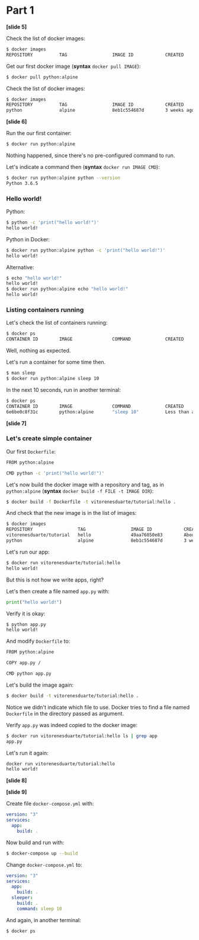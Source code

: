 # Part 1

__[slide 5]__

Check the list of docker images:
```bash
$ docker images
REPOSITORY          TAG                 IMAGE ID            CREATED             SIZE
```

Get our first docker image (__syntax__ `docker pull IMAGE`):
```bash
$ docker pull python:alpine
```

Check the list of docker images:
```bash
$ docker images
REPOSITORY          TAG                 IMAGE ID            CREATED             SIZE
python              alpine              8eb1c554687d        3 weeks ago         90.4MB
```

__[slide 6]__

Run the our first container:
```bash
$ docker run python:alpine
```

Nothing happened, since there's no pre-configured command to run.

Let's indicate a command then (__syntax__ `docker run IMAGE CMD`):
```bash
$ docker run python:alpine python --version
Python 3.6.5
```

### Hello world!

Python:
```bash
$ python -c 'print("hello world!")'
hello world!
```

Python in Docker:
```bash
$ docker run python:alpine python -c 'print("hello world!")'
hello world!
```

Alternative:
```bash
$ echo "hello world!"
hello world!
$ docker run python:alpine echo "hello world!"
hello world!
```

### Listing containers running

Let's check the list of containers running:
```bash
$ docker ps
CONTAINER ID        IMAGE               COMMAND             CREATED             STATUS              PORTS               NAMES
```

Well, nothing as expected.

Let's run a container for some time then.

```bash
$ man sleep
$ docker run python:alpine sleep 10
```

In the next 10 seconds, run in another terminal:
```bash
$ docker ps
CONTAINER ID        IMAGE               COMMAND             CREATED                  STATUS              PORTS               NAMES
6e6be0c8f31c        python:alpine       "sleep 10"          Less than a second ago   Up 1 second                             eloquent_lichterman
```

__[slide 7]__

### Let's create simple container

Our first `Dockerfile`:

```bash
FROM python:alpine

CMD python -c 'print("hello world!")'
```

Let's now build the docker image with a repository and tag,
as in `python:alpine`
(__syntax__ `docker build -f FILE -t IMAGE DIR`):
```bash
$ docker build -f Dockerfile -t vitorenesduarte/tutorial:hello .
```

And check that the new image is in the list of images:
```bash
$ docker images
REPOSITORY                 TAG                 IMAGE ID            CREATED              SIZE
vitorenesduarte/tutorial   hello               49aa76850e83        About a minute ago   90.4MB
python                     alpine              8eb1c554687d        3 weeks ago          90.4MB
```

Let's run our app:
```bash
$ docker run vitorenesduarte/tutorial:hello
hello world!
```

But this is not how we write apps, right?

Let's then create a file named `app.py` with:
```python
print("hello world!")
```

Verify it is okay:
```bash
$ python app.py
hello world!
```

And modify `Dockerfile` to:

```bash
FROM python:alpine

COPY app.py /

CMD python app.py
```

Let's build the image again:
```bash
$ docker build -t vitorenesduarte/tutorial:hello .
```

Notice we didn't indicate which file to use.
Docker tries to find a file named `Dockerfile` in
the directory passed as argument.

Verify `app.py` was indeed copied to the docker image:

```bash
$ docker run vitorenesduarte/tutorial:hello ls | grep app
app.py
```

Let's run it again:
```bash
docker run vitorenesduarte/tutorial:hello
hello world!
```

__[slide 8]__

__[slide 9]__

Create file `docker-compose.yml` with:
```yml
version: "3"
services:
  app:
    build: .
```

Now build and run with:

```bash
$ docker-compose up --build
```

Change `docker-compose.yml` to:

```yml
version: "3"
services:
  app:
    build: .
  sleeper:
    build: .
    command: sleep 10
```

And again, in another terminal:
```bash
$ docker ps
```
